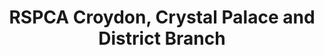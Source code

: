 ---
title: "RSPCA Croydon, Crystal Palace and District Branch"
url: /croydon/rspca-croydon-crystal-palace-and-district-branch/
shop: charity
---